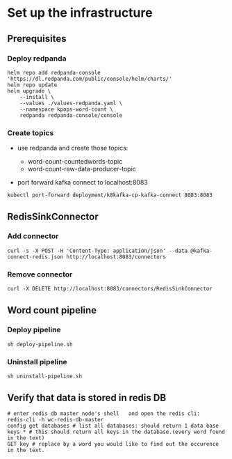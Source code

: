 # Set up the infrastructure

## Prerequisites

### Deploy redpanda

```shell
helm repo add redpanda-console 'https://dl.redpanda.com/public/console/helm/charts/'
helm repo update
helm upgrade \
    --install \
    --values ./values-redpanda.yaml \
    --namespace kpops-word-count \
    redpanda redpanda-console/console
```

### Create topics

- use redpanda and create those topics:

  - word-count-countedwords-topic
  - word-count-raw-data-producer-topic

- port forward kafka connect to localhost:8083

```shell
kubectl port-forward deployment/k8kafka-cp-kafka-connect 8083:8083
```

## RedisSinkConnector

### Add connector

```shell
curl -s -X POST -H 'Content-Type: application/json' --data @kafka-connect-redis.json http://localhost:8083/connectors
```

### Remove connector

```shell
curl -X DELETE http://localhost:8083/connectors/RedisSinkConnector
```

## Word count pipeline

### Deploy pipeline

```shell
sh deploy-pipeline.sh
```

### Uninstall pipeline

```shell
sh uninstall-pipeline.sh
```

## Verify that data is stored in redis DB

```shell
# enter redis db master node's shell   and open the redis cli:
redis-cli -h wc-redis-db-master
config get databases # list all databases: should return 1 data base
keys * # this should return all keys in the database.(every word found in the text)
GET key # replace by a word you would like to find out the occurence in the text.
```
